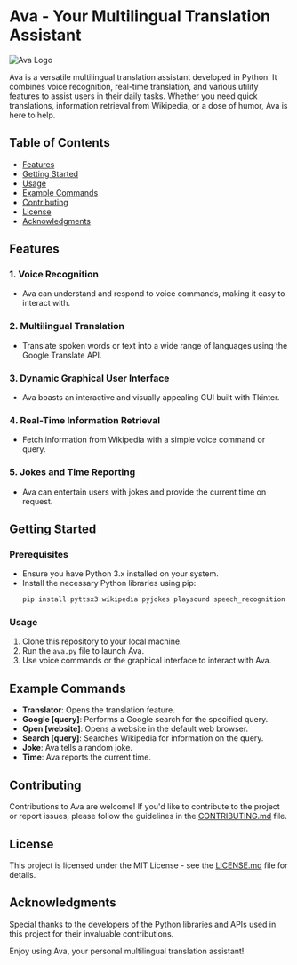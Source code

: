 # Ava - Your Multilingual Translation Assistant

![Ava Logo](ava_logo.png)

Ava is a versatile multilingual translation assistant developed in Python. It combines voice recognition, real-time translation, and various utility features to assist users in their daily tasks. Whether you need quick translations, information retrieval from Wikipedia, or a dose of humor, Ava is here to help.

## Table of Contents
- [Features](#features)
- [Getting Started](#getting-started)
- [Usage](#usage)
- [Example Commands](#example-commands)
- [Contributing](#contributing)
- [License](#license)
- [Acknowledgments](#acknowledgments)

## Features

### 1. Voice Recognition
   - Ava can understand and respond to voice commands, making it easy to interact with.

### 2. Multilingual Translation
   - Translate spoken words or text into a wide range of languages using the Google Translate API.

### 3. Dynamic Graphical User Interface
   - Ava boasts an interactive and visually appealing GUI built with Tkinter.

### 4. Real-Time Information Retrieval
   - Fetch information from Wikipedia with a simple voice command or query.

### 5. Jokes and Time Reporting
   - Ava can entertain users with jokes and provide the current time on request.

## Getting Started

### Prerequisites
   - Ensure you have Python 3.x installed on your system.
   - Install the necessary Python libraries using pip:
     ```bash
     pip install pyttsx3 wikipedia pyjokes playsound speech_recognition googletrans gtts pillow tkinter
     ```

### Usage
   1. Clone this repository to your local machine.
   2. Run the `ava.py` file to launch Ava.
   3. Use voice commands or the graphical interface to interact with Ava.

## Example Commands

- **Translator**: Opens the translation feature.
- **Google [query]**: Performs a Google search for the specified query.
- **Open [website]**: Opens a website in the default web browser.
- **Search [query]**: Searches Wikipedia for information on the query.
- **Joke**: Ava tells a random joke.
- **Time**: Ava reports the current time.

## Contributing

Contributions to Ava are welcome! If you'd like to contribute to the project or report issues, please follow the guidelines in the [CONTRIBUTING.md](CONTRIBUTING.md) file.

## License

This project is licensed under the MIT License - see the [LICENSE.md](LICENSE.md) file for details.

## Acknowledgments

Special thanks to the developers of the Python libraries and APIs used in this project for their invaluable contributions.

Enjoy using Ava, your personal multilingual translation assistant!
